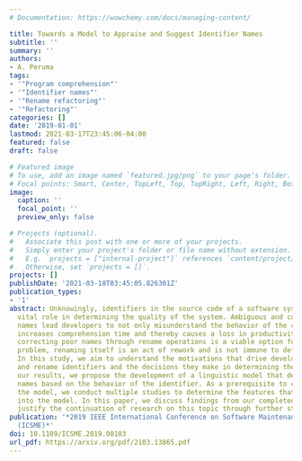```yaml
---
# Documentation: https://wowchemy.com/docs/managing-content/

title: Towards a Model to Appraise and Suggest Identifier Names
subtitle: ''
summary: ''
authors:
- A. Peruma
tags:
- '"Program comprehension"'
- '"Identifier names"'
- '"Rename refactoring"'
- '"Refactoring"'
categories: []
date: '2019-01-01'
lastmod: 2021-03-17T23:45:06-04:00
featured: false
draft: false

# Featured image
# To use, add an image named `featured.jpg/png` to your page's folder.
# Focal points: Smart, Center, TopLeft, Top, TopRight, Left, Right, BottomLeft, Bottom, BottomRight.
image:
  caption: ''
  focal_point: ''
  preview_only: false

# Projects (optional).
#   Associate this post with one or more of your projects.
#   Simply enter your project's folder or file name without extension.
#   E.g. `projects = ["internal-project"]` references `content/project/deep-learning/index.md`.
#   Otherwise, set `projects = []`.
projects: []
publishDate: '2021-03-18T03:45:05.826301Z'
publication_types:
- '1'
abstract: Unknowingly, identifiers in the source code of a software system play a
  vital role in determining the quality of the system. Ambiguous and confusing identifier
  names lead developers to not only misunderstand the behavior of the code but also
  increases comprehension time and thereby causes a loss in productivity. Even though
  correcting poor names through rename operations is a viable option for solving this
  problem, renaming itself is an act of rework and is not immune to defect injection.
  In this study, we aim to understand the motivations that drive developers to name
  and rename identifiers and the decisions they make in determining the name. Using
  our results, we propose the development of a linguistic model that determines identifier
  names based on the behavior of the identifier. As a prerequisite to constructing
  the model, we conduct multiple studies to determine the features that should feed
  into the model. In this paper, we discuss findings from our completed studies and
  justify the continuation of research on this topic through further studies.
publication: '*2019 IEEE International Conference on Software Maintenance and Evolution
  (ICSME)*'
doi: 10.1109/ICSME.2019.00103
url_pdf: https://arxiv.org/pdf/2103.13865.pdf
---
```


